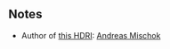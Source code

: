 ## Notes

- Author of [this HDRI](https://polyhaven.com/a/spaichingen_hill): [Andreas Mischok](https://polyhaven.com/all?a=Andreas%20Mischok)